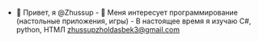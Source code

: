 - 👋 Привет, я @Zhussup - 👀 Меня интересует программирование (настольные приложения, игры) - В настоящее время я изучаю C#, python, HTМЛ
  zhussupzholdasbek3@gmail.com 
